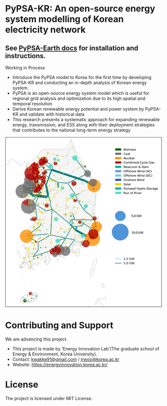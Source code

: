 # PyPSA-KR: An open-source energy system modelling of Korean electricity network

## See [PyPSA-Earth docs](https://pypsa-earth.readthedocs.io/en/stable/introduction.html) for installation and instructions.

Working in Process

- Introduce the PyPSA model to Korea for the first time by developing PyPSA-KR and conducting an in-depth analysis of Korean energy system.
- PyPSA is an open-source energy system model which is useful for regional grid analysis and optimization due to its high spatial and temporal resolution
- Derive Korean renewable energy potential and power system by PyPSA-KR and validate with historical data
- This research presents a systematic approach for expanding renewable energy, transmission, and ESS along with their deployment strategies that contributes to the national long-term energy strategy


![PyPSA-KR Base Network](https://github.com/RogerKwak/PyPSA-KR/blob/main/Image/PyPSA-KR.jpg)

# Contributing and Support
We are advancing this project. 
-  This project is made by 'Energy Innovation Lab'(The graduate school of Energy & Environment, Korea University).
-  Contact: kwakke91@gmail.com / jrwoo@korea.ac.kr
-  Website: https://energyinnovation.korea.ac.kr/

# License

The project is licensed under MIT License.
